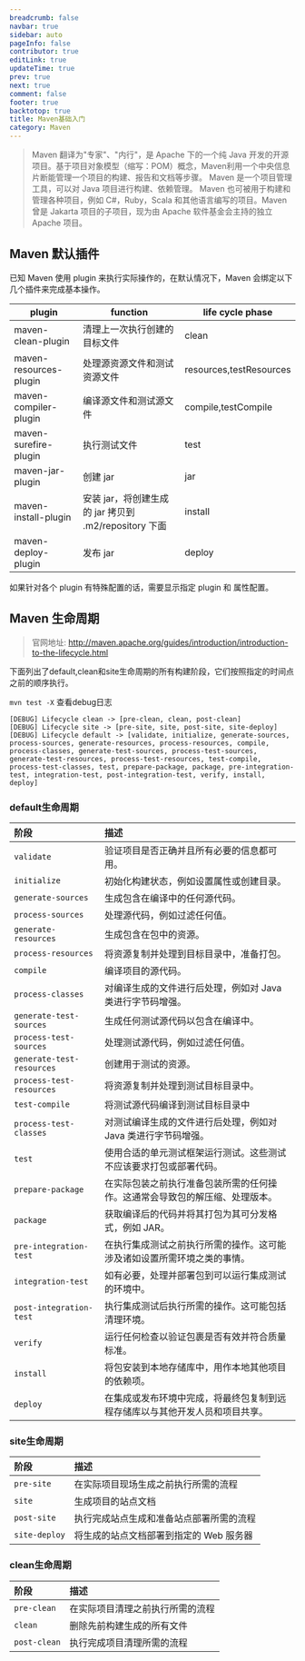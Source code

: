 ```yaml
---
breadcrumb: false
navbar: true
sidebar: auto
pageInfo: false
contributor: true
editLink: true
updateTime: true
prev: true
next: true
comment: false
footer: true
backtotop: true
title: Maven基础入门
category: Maven
---
```



> Maven 翻译为"专家"、"内行"，是 Apache 下的一个纯 Java 开发的开源项目。基于项目对象模型（缩写：POM）概念，Maven利用一个中央信息片断能管理一个项目的构建、报告和文档等步骤。
Maven 是一个项目管理工具，可以对 Java 项目进行构建、依赖管理。
Maven 也可被用于构建和管理各种项目，例如 C#，Ruby，Scala 和其他语言编写的项目。Maven 曾是 Jakarta 项目的子项目，现为由 Apache 软件基金会主持的独立 Apache 项目。

## Maven 默认插件

已知 Maven 使用 plugin 来执行实际操作的，在默认情况下，Maven 会绑定以下几个插件来完成基本操作。

| plugin                 | function                                              | life cycle phase        |
| ---------------------- | ----------------------------------------------------- | ----------------------- |
| maven-clean-plugin     | 清理上一次执行创建的目标文件                          | clean                   |
| maven-resources-plugin | 处理源资源文件和测试资源文件                          | resources,testResources |
| maven-compiler-plugin  | 编译源文件和测试源文件                                | compile,testCompile     |
| maven-surefire-plugin  | 执行测试文件                                          | test                    |
| maven-jar-plugin       | 创建 jar                                              | jar                     |
| maven-install-plugin   | 安装 jar，将创建生成的 jar 拷贝到 .m2/repository 下面 | install                 |
| maven-deploy-plugin    | 发布 jar                                              | deploy                  |

如果针对各个 plugin 有特殊配置的话，需要显示指定 plugin 和 属性配置。


## Maven 生命周期

> 官网地址: http://maven.apache.org/guides/introduction/introduction-to-the-lifecycle.html

下面列出了default,clean和site生命周期的所有构建阶段，它们按照指定的时间点之前的顺序执行。

`mvn test -X` 查看debug日志

```
[DEBUG] Lifecycle clean -> [pre-clean, clean, post-clean]
[DEBUG] Lifecycle site -> [pre-site, site, post-site, site-deploy]
[DEBUG] Lifecycle default -> [validate, initialize, generate-sources, process-sources, generate-resources, process-resources, compile, process-classes, generate-test-sources, process-test-sources, generate-test-resources, process-test-resources, test-compile, process-test-classes, test, prepare-package, package, pre-integration-test, integration-test, post-integration-test, verify, install, deploy]
```

### default生命周期

| 阶段                      | 描述                                                         |
| :------------------------ | :----------------------------------------------------------- |
| `validate`                | 验证项目是否正确并且所有必要的信息都可用。                   |
| `initialize`              | 初始化构建状态，例如设置属性或创建目录。                     |
| `generate-sources`        | 生成包含在编译中的任何源代码。                               |
| `process-sources`         | 处理源代码，例如过滤任何值。                                 |
| `generate-resources`      | 生成包含在包中的资源。                                       |
| `process-resources`       | 将资源复制并处理到目标目录中，准备打包。                     |
| `compile`                 | 编译项目的源代码。                                           |
| `process-classes`         | 对编译生成的文件进行后处理，例如对 Java 类进行字节码增强。   |
| `generate-test-sources`   | 生成任何测试源代码以包含在编译中。                           |
| `process-test-sources`    | 处理测试源代码，例如过滤任何值。                             |
| `generate-test-resources` | 创建用于测试的资源。                                         |
| `process-test-resources`  | 将资源复制并处理到测试目标目录中。                           |
| `test-compile`            | 将测试源代码编译到测试目标目录中                             |
| `process-test-classes`    | 对测试编译生成的文件进行后处理，例如对 Java 类进行字节码增强。 |
| `test`                    | 使用合适的单元测试框架运行测试。这些测试不应该要求打包或部署代码。 |
| `prepare-package`         | 在实际包装之前执行准备包装所需的任何操作。这通常会导致包的解压缩、处理版本。 |
| `package`                 | 获取编译后的代码并将其打包为其可分发格式，例如 JAR。         |
| `pre-integration-test`    | 在执行集成测试之前执行所需的操作。这可能涉及诸如设置所需环境之类的事情。 |
| `integration-test`        | 如有必要，处理并部署包到可以运行集成测试的环境中。           |
| `post-integration-test`   | 执行集成测试后执行所需的操作。这可能包括清理环境。           |
| `verify`                  | 运行任何检查以验证包裹是否有效并符合质量标准。               |
| `install`                 | 将包安装到本地存储库中，用作本地其他项目的依赖项。           |
| `deploy`                  | 在集成或发布环境中完成，将最终包复制到远程存储库以与其他开发人员和项目共享。 |

### site生命周期

| 阶段          | 描述                                     |
| :------------ | :--------------------------------------- |
| `pre-site`    | 在实际项目现场生成之前执行所需的流程     |
| `site`        | 生成项目的站点文档                       |
| `post-site`   | 执行完成站点生成和准备站点部署所需的流程 |
| `site-deploy` | 将生成的站点文档部署到指定的 Web 服务器  |


### clean生命周期

| 阶段         | 描述                             |
| :----------- | :------------------------------- |
| `pre-clean`  | 在实际项目清理之前执行所需的流程 |
| `clean`      | 删除先前构建生成的所有文件       |
| `post-clean` | 执行完成项目清理所需的流程       |
